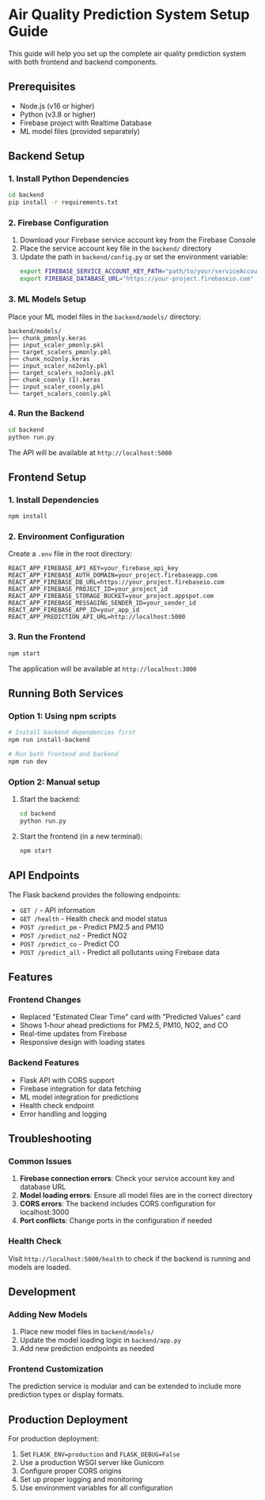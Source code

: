 # Air Quality Prediction System Setup Guide

This guide will help you set up the complete air quality prediction system with both frontend and backend components.

## Prerequisites

- Node.js (v16 or higher)
- Python (v3.8 or higher)
- Firebase project with Realtime Database
- ML model files (provided separately)

## Backend Setup

### 1. Install Python Dependencies

```bash
cd backend
pip install -r requirements.txt
```

### 2. Firebase Configuration

1. Download your Firebase service account key from the Firebase Console
2. Place the service account key file in the `backend/` directory
3. Update the path in `backend/config.py` or set the environment variable:
   ```bash
   export FIREBASE_SERVICE_ACCOUNT_KEY_PATH="path/to/your/serviceAccountKey.json"
   export FIREBASE_DATABASE_URL="https://your-project.firebaseio.com"
   ```

### 3. ML Models Setup

Place your ML model files in the `backend/models/` directory:

```
backend/models/
├── chunk_pmonly.keras
├── input_scaler_pmonly.pkl
├── target_scalers_pmonly.pkl
├── chunk_no2only.keras
├── input_scaler_no2only.pkl
├── target_scalers_no2only.pkl
├── chunk_coonly (1).keras
├── input_scaler_coonly.pkl
└── target_scalers_coonly.pkl
```

### 4. Run the Backend

```bash
cd backend
python run.py
```

The API will be available at `http://localhost:5000`

## Frontend Setup

### 1. Install Dependencies

```bash
npm install
```

### 2. Environment Configuration

Create a `.env` file in the root directory:

```env
REACT_APP_FIREBASE_API_KEY=your_firebase_api_key
REACT_APP_FIREBASE_AUTH_DOMAIN=your_project.firebaseapp.com
REACT_APP_FIREBASE_DB_URL=https://your_project.firebaseio.com
REACT_APP_FIREBASE_PROJECT_ID=your_project_id
REACT_APP_FIREBASE_STORAGE_BUCKET=your_project.appspot.com
REACT_APP_FIREBASE_MESSAGING_SENDER_ID=your_sender_id
REACT_APP_FIREBASE_APP_ID=your_app_id
REACT_APP_PREDICTION_API_URL=http://localhost:5000
```

### 3. Run the Frontend

```bash
npm start
```

The application will be available at `http://localhost:3000`

## Running Both Services

### Option 1: Using npm scripts

```bash
# Install backend dependencies first
npm run install-backend

# Run both frontend and backend
npm run dev
```

### Option 2: Manual setup

1. Start the backend:
   ```bash
   cd backend
   python run.py
   ```

2. Start the frontend (in a new terminal):
   ```bash
   npm start
   ```

## API Endpoints

The Flask backend provides the following endpoints:

- `GET /` - API information
- `GET /health` - Health check and model status
- `POST /predict_pm` - Predict PM2.5 and PM10
- `POST /predict_no2` - Predict NO2
- `POST /predict_co` - Predict CO
- `POST /predict_all` - Predict all pollutants using Firebase data

## Features

### Frontend Changes
- Replaced "Estimated Clear Time" card with "Predicted Values" card
- Shows 1-hour ahead predictions for PM2.5, PM10, NO2, and CO
- Real-time updates from Firebase
- Responsive design with loading states

### Backend Features
- Flask API with CORS support
- Firebase integration for data fetching
- ML model integration for predictions
- Health check endpoint
- Error handling and logging

## Troubleshooting

### Common Issues

1. **Firebase connection errors**: Check your service account key and database URL
2. **Model loading errors**: Ensure all model files are in the correct directory
3. **CORS errors**: The backend includes CORS configuration for localhost:3000
4. **Port conflicts**: Change ports in the configuration if needed

### Health Check

Visit `http://localhost:5000/health` to check if the backend is running and models are loaded.

## Development

### Adding New Models

1. Place new model files in `backend/models/`
2. Update the model loading logic in `backend/app.py`
3. Add new prediction endpoints as needed

### Frontend Customization

The prediction service is modular and can be extended to include more prediction types or display formats.

## Production Deployment

For production deployment:

1. Set `FLASK_ENV=production` and `FLASK_DEBUG=False`
2. Use a production WSGI server like Gunicorn
3. Configure proper CORS origins
4. Set up proper logging and monitoring
5. Use environment variables for all configuration
